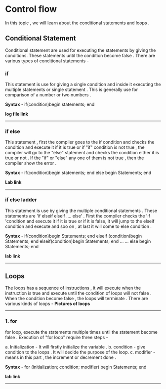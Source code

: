 # Control flow

In this topic , we will learn about the conditional statements and loops .

## Conditional Statement 
Conditional statement  are used for executing the statements by giving the conditions. These statements until the condition become false . 
There are various types of conditional statements - 
### if 
 This statement is use for giving a single condition and   inside it executing the multiple statements or single statement . This is generally use for comparison of a number or two numbers .

**Syntax** - 
              if(condition)begin
             statements;
             end 

**log file link**  


***
### if else

This statement , first the compiler goes to the if condition and checks the condition and execute it if it is true  or if "if" condition is not true , the compiler will go to the "else" statement and checks the condition either it is true or not . If the "if" or "else" any one of them is not true , then the compiler show the error .

**Syntax** - 
             if(condition)begin
              statements;
              end 
             else begin 
             Statements;
             end 

**Lab link**




***

### if else ladder 

This statement is use by giving the multiple conditional statements . These statements are 'if elseif elseif .... else' . First the compiler checks the 'if 'condition and execute it if it is true  or if it is false, it will jump to the elseif condition and execute and soo on , at last it will come to else condition . 

**Syntax** - if(condition)begin
             Statements;
              end 
             elseif (condition)begin
              Statements;
              end
              elseif(condition)begin
              Statements;
              end 
               ...
               ...
              else begin 
              Statements;
               end 

**lab link**  


***
## Loops 

The loops has a sequence of instructions , it will execute when the instruction is true and execute until the condition of loops will not false . When the condition become false , the loops will terminate . 
There are various kinds of loops  - 
**Pictures of loops**


***



### 1. for 
for loop, execute the statements multiple times until the statement become false . Execution of "for loop" require three steps -

a. Initialization - It will firstly initialize the variable .
b. condition -  give condition to the loops . It will decide the purpose of the loop.
c. modifier - means in this part , the increment or decrement done .

**Syntax** - for (initialization; condition; modifier) begin
             Statements;
            end 

**lab link**


***

             

